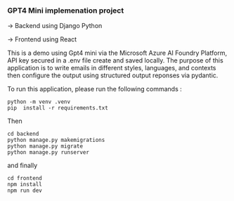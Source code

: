 ### GPT4 Mini implemenation project

-> Backend using Django Python

-> Frontend using React

This is a demo using Gpt4 mini via the Microsoft Azure AI Foundry Platform, API key secured in a .env file create and saved locally.
The purpose of this application is to write emails in different styles, languages, and contexts then configure the output using structured output reponses via pydantic.

To run this application, please run the following commands :

```
python -m venv .venv
pip  install -r requirements.txt
```

Then

```
cd backend
python manage.py makemigrations
python manage.py migrate
python manage.py runserver
```

and finally

```
cd frontend
npm install
npm run dev
```
